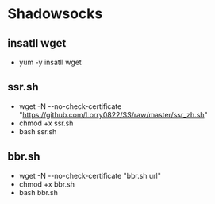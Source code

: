 # Shadowsocks

## insatll wget
* yum -y insatll wget

## ssr.sh
* wget -N --no-check-certificate "https://github.com/Lorry0822/SS/raw/master/ssr_zh.sh"
* chmod +x ssr.sh 
* bash ssr.sh

## bbr.sh
* wget -N --no-check-certificate "bbr.sh url"
* chmod +x bbr.sh 
* bash bbr.sh
